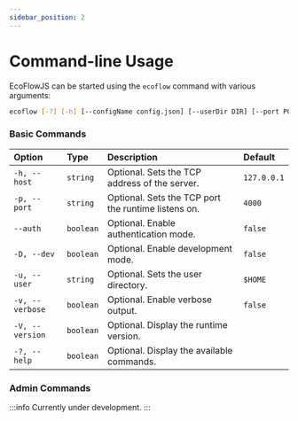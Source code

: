 ```yaml
---
sidebar_position: 2
---
```


# Command-line Usage

EcoFlowJS can be started using the `ecoflow` command with various arguments:

```bash
ecoflow [-?] [-h] [--configName config.json] [--userDir DIR] [--port PORT]
```

### Basic Commands

| Option          | Type      | Description                                         | Default     |
| :-------------- | :-------- | :-------------------------------------------------- | :---------- |
| `-h, --host`    | `string`  | Optional. Sets the TCP address of the server.       | `127.0.0.1` |
| `-p, --port`    | `string`  | Optional. Sets the TCP port the runtime listens on. | `4000`      |
| `--auth`        | `boolean` | Optional. Enable authentication mode.               | `false`     |
| `-D, --dev`     | `boolean` | Optional. Enable development mode.                  | `false`     |
| `-u, --user`    | `string`  | Optional. Sets the user directory.                  | `$HOME`     |
| `-v, --verbose` | `boolean` | Optional. Enable verbose output.                    | `false`     |
| `-V, --version` | `boolean` | Optional. Display the runtime version.              |             |
| `-?, --help`    | `boolean` | Optional. Display the available commands.           |             |

### Admin Commands

:::info
Currently under development.
:::
